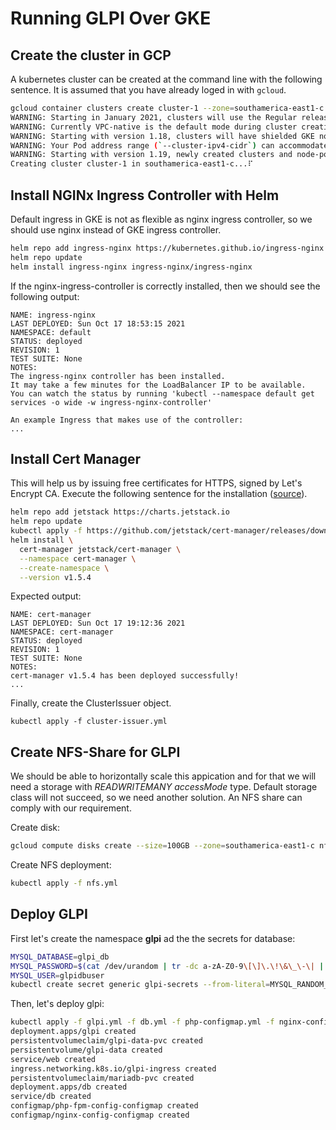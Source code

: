 # Running GLPI Over GKE

## Create the cluster in GCP
A kubernetes cluster can be created at the command line with the following sentence. It is assumed that you have already loged in with `gcloud`.

```bash
gcloud container clusters create cluster-1 --zone=southamerica-east1-c
WARNING: Starting in January 2021, clusters will use the Regular release channel by default when `--cluster-version`, `--release-channel`, `--no-enable-autoupgrade`, and `--no-enable-autorepair` flags are not specified.
WARNING: Currently VPC-native is the default mode during cluster creation for versions greater than 1.21.0-gke.1500. To create advanced routes based clusters, please pass the `--no-enable-ip-alias` flag
WARNING: Starting with version 1.18, clusters will have shielded GKE nodes by default.
WARNING: Your Pod address range (`--cluster-ipv4-cidr`) can accommodate at most 1008 node(s). 
WARNING: Starting with version 1.19, newly created clusters and node-pools will have COS_CONTAINERD as the default node image when no image type is specified.
Creating cluster cluster-1 in southamerica-east1-c...⠏   
```
## Install NGINx Ingress Controller with Helm

Default ingress in GKE is not as flexible as nginx ingress controller, so we should use nginx instead of GKE ingress controller.

```bash
helm repo add ingress-nginx https://kubernetes.github.io/ingress-nginx
helm repo update
helm install ingress-nginx ingress-nginx/ingress-nginx
```
If the nginx-ingress-controller is correctly installed, then we should see the following output:
```
NAME: ingress-nginx
LAST DEPLOYED: Sun Oct 17 18:53:15 2021
NAMESPACE: default
STATUS: deployed
REVISION: 1
TEST SUITE: None
NOTES:
The ingress-nginx controller has been installed.
It may take a few minutes for the LoadBalancer IP to be available.
You can watch the status by running 'kubectl --namespace default get services -o wide -w ingress-nginx-controller'

An example Ingress that makes use of the controller:
...
```

## Install Cert Manager
This will help us by issuing free certificates for HTTPS, signed by Let's Encrypt CA. Execute the following sentence for the installation ([source](https://cert-manager.io/docs/installation/helm/)).
```bash
helm repo add jetstack https://charts.jetstack.io
helm repo update
kubectl apply -f https://github.com/jetstack/cert-manager/releases/download/v1.5.4/cert-manager.crds.yaml
helm install \
  cert-manager jetstack/cert-manager \
  --namespace cert-manager \
  --create-namespace \
  --version v1.5.4
```
Expected output:
```
NAME: cert-manager
LAST DEPLOYED: Sun Oct 17 19:12:36 2021
NAMESPACE: cert-manager
STATUS: deployed
REVISION: 1
TEST SUITE: None
NOTES:
cert-manager v1.5.4 has been deployed successfully!
...
```
Finally, create the ClusterIssuer object.
```
kubectl apply -f cluster-issuer.yml
```
## Create NFS-Share for GLPI

We should be able to horizontally scale this appication and for that we will need a storage with _READWRITEMANY_ _accessMode_ type. Default storage class will not succeed, so we need another solution. An NFS share can comply with our requirement.

Create disk:
```bash
gcloud compute disks create --size=100GB --zone=southamerica-east1-c nfs-disk
```

Create NFS deployment:

```bash
kubectl apply -f nfs.yml
```

## Deploy GLPI

First let's create the namespace **glpi** ad the the secrets for database:

```bash
MYSQL_DATABASE=glpi_db
MYSQL_PASSWORD=$(cat /dev/urandom | tr -dc a-zA-Z0-9\[\]\.\!\&\_\-\| | head -c24)
MYSQL_USER=glpidbuser
kubectl create secret generic glpi-secrets --from-literal=MYSQL_RANDOM_ROOT_PASSWORD=yes --from-literal=MYSQL_USER=$MYSQL_USER --from-literal=MYSQL_DATABASE=$MYSQL_DATABASE --from-literal=MYSQL_PASSWORD=$MYSQL_PASSWORD -n glpi
```

Then, let's deploy glpi:

```bash
kubectl apply -f glpi.yml -f db.yml -f php-configmap.yml -f nginx-configmap.yml -n glpi
deployment.apps/glpi created
persistentvolumeclaim/glpi-data-pvc created
persistentvolume/glpi-data created
service/web created
ingress.networking.k8s.io/glpi-ingress created
persistentvolumeclaim/mariadb-pvc created
deployment.apps/db created
service/db created
configmap/php-fpm-config-configmap created
configmap/nginx-config-configmap created
```
